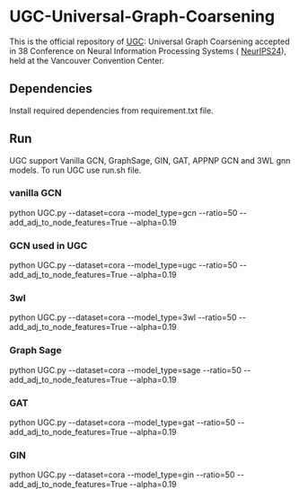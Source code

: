 # UGC-Universal-Graph-Coarsening
This is the official repository of [UGC](https://nips.cc/virtual/2024/poster/93695): Universal Graph Coarsening accepted in 38 Conference on Neural Information Processing Systems ( [NeurIPS24](https://neurips.cc/Conferences/2024/CallForPapers)), held at the Vancouver Convention Center.


## Dependencies
Install required dependencies from requirement.txt file.

## Run
UGC support Vanilla GCN, GraphSage, GIN, GAT, APPNP GCN and 3WL gnn models. To run UGC use run.sh file.

### vanilla GCN
python UGC.py --dataset=cora --model_type=gcn --ratio=50 --add_adj_to_node_features=True --alpha=0.19

### GCN used in UGC 
python UGC.py --dataset=cora --model_type=ugc --ratio=50 --add_adj_to_node_features=True --alpha=0.19

### 3wl
python UGC.py --dataset=cora --model_type=3wl --ratio=50 --add_adj_to_node_features=True --alpha=0.19

### Graph Sage
python UGC.py --dataset=cora --model_type=sage --ratio=50 --add_adj_to_node_features=True --alpha=0.19

### GAT
python UGC.py --dataset=cora --model_type=gat --ratio=50 --add_adj_to_node_features=True --alpha=0.19

### GIN
python UGC.py --dataset=cora --model_type=gin --ratio=50 --add_adj_to_node_features=True --alpha=0.19
